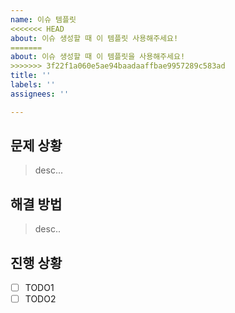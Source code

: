 ```yaml
---
name: 이슈 템플릿
<<<<<<< HEAD
about: 이슈 생성할 때 이 템플릿 사용해주세요!
=======
about: 이슈 생성할 때 이 템플릿을 사용해주세요!
>>>>>>> 3f22f1a060e5ae94baadaaffbae9957289c583ad
title: ''
labels: ''
assignees: ''

---
```


## 문제 상황
> desc...

## 해결 방법
> desc..

## 진행 상황
- [ ] TODO1
- [ ] TODO2
